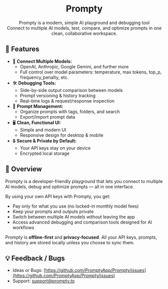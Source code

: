 <h1 align="center">
Prompty
</h1>
<div align="center">
  Prompty is a modern, simple AI playground and debugging tool
  <br/>
  Connect to multiple AI models, test, compare, and optimize prompts in one clean, collaborative workspace.
  <br/>
</div>

## 📜 Features
- 🔗 **Connect Multiple Models:**
  - OpenAI, Anthropic, Google Gemini, and further more
  - Full control over model parameters: temperature, max tokens, top_p, frequency_penalty, etc.
- 🛠 **Debugging Tools:**
  - Side-by-side output comparison between models
  - Prompt versioning & history tracking
  - Real-time logs & request/response inspection
- 📁 **Prompt Management:**
  - Organize prompts with tags, folders, and search
  - Export/import prompt data
- 🖥 **Clean, Functional UI:**
  - Simple and modern UI
  - Responsive design for desktop & mobile
- 🔒 **Secure & Private by Default:**
  - Your API keys stay on your device
  - Encrypted local storage

## 👋 Overview

Prompty is a developer-friendly playground that lets you connect to multiple AI models, debug and optimize prompts — all in one interface.

By using your own API keys with Prompty, you get:
- Pay only for what you use (no locked-in monthly model fees)
- Keep your prompts and outputs private
- Switch between multiple AI models without leaving the app
- Access advanced debugging and comparison tools designed for AI workflows

Prompty is **offline-first** and **privacy-focused**. All your API keys, prompts, and history are stored locally unless you choose to sync them.

## 💡 Feedback / Bugs
- Ideas or Bugs: [https://github.com/PromptyApp/Prompty/issues](https://github.com/PromptyApp/Prompty/issues)
- Support: support@prompty.to

